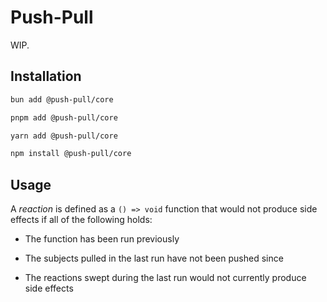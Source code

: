 # Push-Pull

WIP.

## Installation

```bash
bun add @push-pull/core
```

```bash
pnpm add @push-pull/core
```

```bash
yarn add @push-pull/core
```

```bash
npm install @push-pull/core
```

## Usage

A _reaction_ is defined as a `() => void` function that would not produce side effects if all of the following holds:

- The function has been run previously

- The subjects pulled in the last run have not been pushed since

- The reactions swept during the last run would not currently produce side effects
